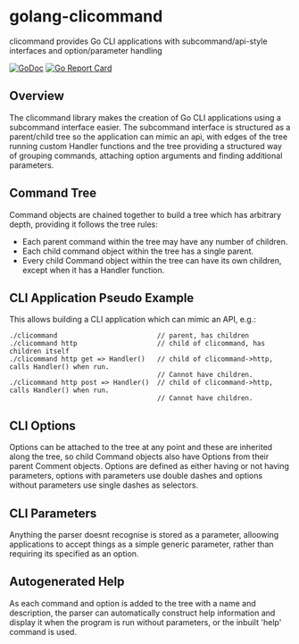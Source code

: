 # golang-clicommand

clicommand provides Go CLI applications with subcommand/api-style interfaces and option/parameter handling

[![GoDoc](https://godoc.org/github.com/leehuk/golang-clicommand?status.svg)](https://godoc.org/github.com/leehuk/golang-clicommand)
[![Go Report Card](https://goreportcard.com/badge/github.com/leehuk/golang-clicommand)](https://goreportcard.com/report/github.com/leehuk/golang-clicommand)

## Overview
The clicommand library makes the creation of Go CLI applications using a subcommand
interface easier.  The subcommand interface is structured as a parent/child tree so
the application can mimic an api, with edges of the tree running custom Handler
functions and the tree providing a structured way of grouping commands, attaching
option arguments and finding additional parameters.

## Command Tree

Command objects are chained together to build a tree which has arbitrary depth, providing
it follows the tree rules:

* Each parent command within the tree may have any number of children.
* Each child command object within the tree has a single parent.
* Every child Command object within the tree can have its own children, except when it has a Handler function.

## CLI Application Pseudo Example

This allows building a CLI application which can mimic an API, e.g.:
```
./clicommand                         // parent, has children
./clicommand http                    // child of clicommand, has children itself
./clicommand http get => Handler()   // child of clicommand->http, calls Handler() when run.
                                     // Cannot have children.
./clicommand http post => Handler()  // child of clicommand->http, calls Handler() when run.
                                     // Cannot have children.
```

## CLI Options

Options can be attached to the tree at any point and these are inherited along the
tree, so child Command objects also have Options from their parent Comment objects.  Options
are defined as either having or not having parameters, options with parameters use
double dashes and options without parameters use single dashes as selectors.

## CLI Parameters

Anything the parser doesnt recognise is stored as a parameter, alloowing applications to accept
things as a simple generic parameter, rather than requiring its specified as an option.

## Autogenerated Help

As each command and option is added to the tree with a name and description, the parser can
automatically construct help information and display it when the program is run without
parameters, or the inbuilt 'help' command is used.
